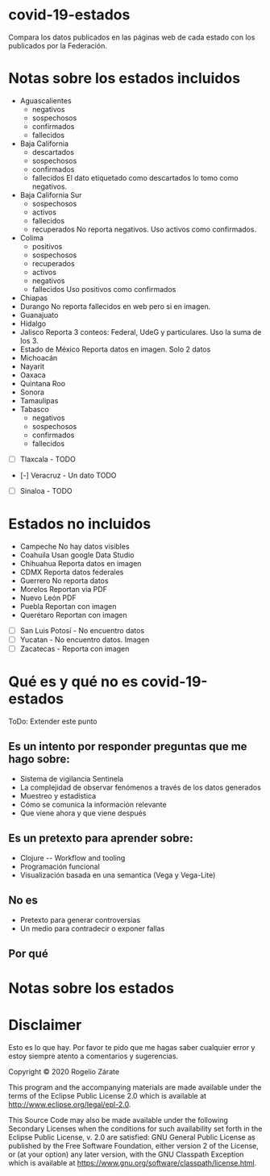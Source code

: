 # covid-19-estados

Compara los datos publicados en las páginas web de cada estado con los publicados por la Federación.

# Notas sobre los estados incluidos

- Aguascalientes
  - negativos
  - sospechosos
  - confirmados
  - fallecidos
- Baja California
  - descartados
  - sospechosos
  - confirmados
  - fallecidos
  El dato etiquetado como descartados lo tomo como negativos.
- Baja California Sur
  - sospechosos
  - activos
  - fallecidos
  - recuperados
  No reporta negativos. Uso activos como confirmados.
- Colima
  - positivos 
  - sospechosos
  - recuperados
  - activos
  - negativos
  - fallecidos
  Uso positivos como confirmados
- Chiapas
- Durango
  No reporta fallecidos en web pero si en imagen.
- Guanajuato
- Hidalgo
- Jalisco
  Reporta 3 conteos: Federal, UdeG y particulares.
  Uso la suma de los 3.
- Estado de México
  Reporta datos en imagen. Solo 2 datos
- Michoacán
- Nayarit
- Oaxaca
- Quintana Roo
- Sonora
- Tamaulipas
- Tabasco
  - negativos
  - sospechosos
  - confirmados
  - fallecidos
- [ ] Tlaxcala - TODO
- [-] Veracruz - Un dato TODO
- [ ] Sinaloa - TODO


# Estados no incluidos

  
- Campeche
  No hay datos visibles
- Coahuila
  Usan google Data Studio
- Chihuahua
  Reporta datos en imagen
- CDMX
  Reporta datos federales
- Guerrero
  No reporta datos
- Morelos
  Reportan via PDF
- Nuevo León
  PDF
- Puebla
  Reportan con imagen
- Querétaro
  Reportan con imagen
- [ ] San Luis Potosí - No encuentro datos
- [ ] Yucatan - No encuentro datos. Imagen
- [ ] Zacatecas - Reporta con imagen

# Qué es y qué no es covid-19-estados

ToDo: Extender este punto

## Es un intento por responder preguntas que me hago sobre:
- Sistema de vigilancia Sentinela
- La complejidad de observar fenómenos a través de los datos generados
- Muestreo y estadística
- Cómo se comunica la información relevante
- Que viene ahora y que viene después

## Es un pretexto para aprender sobre:
- Clojure
-- Workflow and tooling
- Programación funcional
- Visualización basada en una semantica (Vega y Vega-Lite)

## No es
- Pretexto para generar controversias
- Un medio para contradecir o exponer fallas

## Por qué

# Notas sobre los estados

# Disclaimer
Esto es lo que hay.
Por favor te pido que me hagas saber cualquier error y estoy siempre atento a comentarios y sugerencias.


Copyright © 2020 Rogelio Zárate

This program and the accompanying materials are made available under the
terms of the Eclipse Public License 2.0 which is available at
http://www.eclipse.org/legal/epl-2.0.

This Source Code may also be made available under the following Secondary
Licenses when the conditions for such availability set forth in the Eclipse
Public License, v. 2.0 are satisfied: GNU General Public License as published by
the Free Software Foundation, either version 2 of the License, or (at your
option) any later version, with the GNU Classpath Exception which is available
at https://www.gnu.org/software/classpath/license.html.

